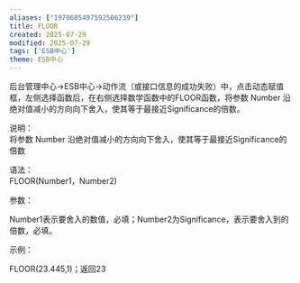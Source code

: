 ```yaml
---
aliases: ["1970685497592506239"]
title: FLOOR
created: 2025-07-29
modified: 2025-07-29
tags: ['ESB中心']
theme: ESB中心
---
```


后台管理中心->ESB中心->动作流（或接口信息的成功失败）中，点击动态赋值框，左侧选择函数后，在右侧选择数学函数中的FLOOR函数，将参数 Number 沿绝对值减小的方向向下舍入，使其等于最接近Significance的倍数。

说明：  
将参数 Number 沿绝对值减小的方向向下舍入，使其等于最接近Significance的倍数

语法：  
FLOOR(Number1，Number2)  

参数：

Number1表示要舍入的数值，必填；Number2为Significance，表示要舍入到的倍数，必填。

示例：

FLOOR(23.445,1)；返回23